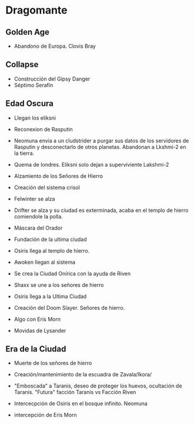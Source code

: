 # Dragomante

## Golden Age
- Abandono de Europa. Clovis Bray

## Collapse
- Construcción del Gipsy Danger
- Séptimo Serafín

## Edad Oscura
- Llegan los eliksni
- Reconexion de Rasputin
- Neomuna envia a un cludstrider a purgar sus datos de los servidores de Rasputin y desconectarlo de otros planetas. Abandonan a Lkshmi-2 en la tierra.
- Quema de londres. Eliksni solo dejan a superviviente Lakshmi-2
- Alzamiento de los Señores de Hierro
- Creación del sistema crisol
- Felwinter se alza
- Drifter se alza y su ciudad es exterminada, acaba en el templo de hierro comiendole la polla.
- Máscara del Orador
- Fundación de la ultima ciudad
- Osiris llega al templo de hierro.
- Awoken llegan al sistema
- Se crea la Ciudad Onírica con la ayuda de Riven
- Shaxx se une a los señores de hierro
- Osiris llega a la Ultima Ciudad

- Creación del Doom Slayer. Señores de hierro.

- Algo con Eris Morn

- Movidas de Lysander

## Era de la Ciudad
- Muerte de los señores de hierro
- Creación/mantenimiento de la escuadra de Zavala/Ikora/

- "Emboscada" a Taranis, deseo de proteger los huevos, ocultación de Taranis. "Futura" facción Taranis vs Facción Riven
- Intercecpción de Osiris en el bosque infinito. Neomuna
- intercepción de Eris Morn
